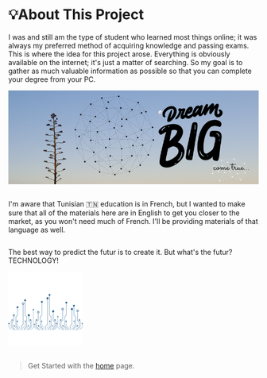 # 💡About This Project

I was and still am the type of student who learned most things online; it was always my preferred method of acquiring knowledge and passing exams. This is where the idea for this project arose. Everything is obviously available on the internet; it's just a matter of searching. So my goal is to gather as much valuable information as possible so that you can complete your degree from your PC. 




![Mountain](images/dream.png ':class=banner-tall-image')  


<div class="row">
<div class="column">

I'm aware that Tunisian 🇹🇳 education is in French, but I wanted to make sure that all of the materials here are in English to get you closer to the market, as you won't need much of French. I'll be providing materials of that language as well.
</div>
<div class="column">

The best way to predict the futur is to create it. But what's the futur? TECHNOLOGY! 

![TECH](images/innovate.png)
</div>
</div>

> Get Started with the [home](home) page.
